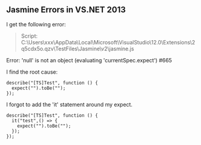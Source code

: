 Jasmine Errors in VS.NET 2013 
---

I get the following error:

>Script:
C:\Users\xxx\AppData\Local\Microsoft\VisualStudio\12.0\Extensions\2q5cdx5o.qzv\TestFiles\Jasmine\v2\jasmine.js
>
Error: 'null' is not an object (evaluating 'currentSpec.expect') #665


I find the root cause:

	describe("[TS]Test", function () {
	  expect("").toBe("");
	});

I forgot to add the 'it' statement around my expect.

	describe("[TS]Test", function () {
	  it("test",() => {
		expect("").toBe("");
	  });
	});

	